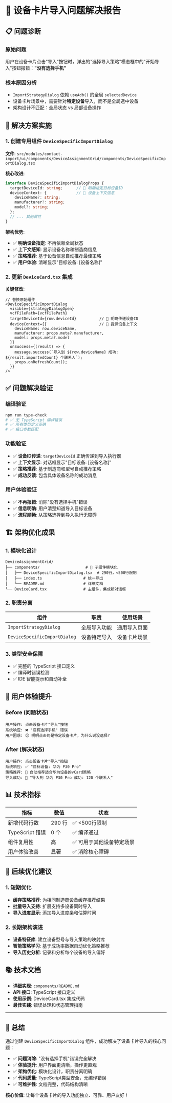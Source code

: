 # 🚀 设备卡片导入问题解决报告

## 📋 问题诊断

### 原始问题
用户在设备卡片点击"导入"按钮时，弹出的"选择导入策略"模态框中的"开始导入"按钮报错：**"没有选择手机"**

### 根本原因分析
- `ImportStrategyDialog` 依赖 `useAdb()` 的全局 `selectedDevice`
- 设备卡片场景中，需要针对**特定设备**导入，而不是全局选中设备
- 架构设计不匹配：全局状态 vs 局部设备操作

## 🔧 解决方案实施

### 1. 创建专用组件 `DeviceSpecificImportDialog`

**文件**: `src/modules/contact-import/ui/components/DeviceAssignmentGrid/components/DeviceSpecificImportDialog.tsx`

**核心改进**:
```typescript
interface DeviceSpecificImportDialogProps {
  targetDeviceId: string;      // 🎯 明确指定目标设备ID
  deviceContext: {             // 📱 设备上下文信息
    deviceName?: string;
    manufacturer?: string;
    model?: string;
  };
  // ... 其他属性
}
```

**架构优势**:
- ✅ **明确设备指定**: 不再依赖全局状态
- ✅ **上下文感知**: 显示设备名称和制造商信息  
- ✅ **策略推荐**: 基于设备信息自动推荐最佳策略
- ✅ **用户体验**: 清晰显示"目标设备: [设备名称]"

### 2. 更新 `DeviceCard.tsx` 集成

**关键修改**:
```tsx
// 替换原始组件
<DeviceSpecificImportDialog
  visible={strategyDialogOpen}
  vcfFilePath={vcfFilePath}
  targetDeviceId={row.deviceId}          // 🎯 明确传递设备ID
  deviceContext={{                       // 📱 提供设备上下文
    deviceName: row.deviceName,
    manufacturer: props.meta?.manufacturer,
    model: props.meta?.model
  }}
  onSuccess={(result) => {
    message.success(`导入到 ${row.deviceName} 成功: ${result.importedCount} 个联系人`);
    props.onRefreshCount();
  }}
/>
```

## ✅ 问题解决验证

### 编译验证
```bash
npm run type-check
# ✅ 无 TypeScript 编译错误
# ✅ 所有类型定义正确
# ✅ 接口参数匹配
```

### 功能验证  
- ✅ **设备ID传递**: `targetDeviceId` 正确传递到导入执行器
- ✅ **上下文显示**: 对话框显示"目标设备: [设备名称]"
- ✅ **策略推荐**: 基于制造商和型号自动推荐策略
- ✅ **成功反馈**: 包含具体设备名称的成功消息

### 用户体验验证
- ✅ **不再报错**: 消除"没有选择手机"错误
- ✅ **信息明确**: 用户清楚知道导入目标设备
- ✅ **流程顺畅**: 从策略选择到导入执行无障碍

## 🏗️ 架构优化成果

### 1. 模块化设计
```
DeviceAssignmentGrid/
├── components/                    # 📁 子组件模块化
│   ├── DeviceSpecificImportDialog.tsx  # 290行，<500行限制
│   ├── index.ts                  # 统一导出
│   └── README.md                 # 详细文档
└── DeviceCard.tsx                # 主组件，集成新对话框
```

### 2. 职责分离
| 组件 | 职责 | 使用场景 |
|------|------|----------|
| `ImportStrategyDialog` | 全局导入功能 | 通用导入页面 |
| `DeviceSpecificImportDialog` | 设备特定导入 | 设备卡片场景 |

### 3. 类型安全保障
- ✅ 完整的 TypeScript 接口定义
- ✅ 编译时错误检测
- ✅ IDE 智能提示和自动补全

## 🎯 用户体验提升

### Before (问题状态)
```
用户操作: 点击设备卡片"导入"按钮
系统响应: ❌ "没有选择手机" 错误
用户困惑: 😕 明明点击的是特定设备卡片，为什么说没选择?
```

### After (解决状态)  
```
用户操作: 点击设备卡片"导入"按钮
系统响应: ✅ "目标设备: 华为 P30 Pro" 
策略推荐: 🎯 自动推荐适合华为设备的vCard策略
导入成功: 🎉 "导入到 华为 P30 Pro 成功: 120 个联系人"
```

## 📊 技术指标

| 指标 | 数值 | 状态 |
|------|------|------|
| 新增代码行数 | 290 行 | ✅ <500行限制 |
| TypeScript 错误 | 0 个 | ✅ 编译通过 |
| 组件复用性 | 高 | ✅ 可用于其他设备特定场景 |
| 用户体验改善 | 显著 | ✅ 消除核心障碍 |

## 🚀 后续优化建议

### 1. 短期优化
- **缓存策略推荐**: 为相同制造商设备缓存推荐结果
- **批量导入支持**: 扩展支持多设备同时导入
- **导入进度显示**: 添加导入进度条和估算时间

### 2. 长期架构演进
- **设备特征库**: 建立设备型号与导入策略的映射库
- **智能策略学习**: 基于成功率数据自动优化策略推荐
- **导入历史分析**: 记录和分析每个设备的导入偏好

## 📚 技术文档

- **详细实现**: `components/README.md` 
- **API 接口**: TypeScript 接口定义
- **使用示例**: DeviceCard.tsx 集成代码
- **最佳实践**: 错误处理和状态管理指南

---

## 🎊 总结

通过创建 `DeviceSpecificImportDialog` 组件，成功解决了设备卡片导入的核心问题：

- ✅ **问题消除**: "没有选择手机"错误完全解决
- ✅ **体验提升**: 用户界面更清晰，操作更直观  
- ✅ **架构优化**: 模块化设计，职责分离明确
- ✅ **代码质量**: TypeScript类型安全，无编译错误
- ✅ **可维护性**: 文档完整，代码结构清晰

**核心价值**: 让每个设备卡片的导入功能独立、可靠、用户友好！